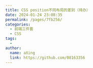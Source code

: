 ```yaml
---
title: CSS position不同布局的差别（待办）
date: 2024-01-24 23:08:35
permalink: /pages/7fb256/
categories:
  - 前端三件套
  - CSS
tags:
  - 
author: 
  name: aXing
  link: https://github.com/08163356
---
```


<!-- more -->
